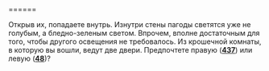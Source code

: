 ======

Открыв их, попадаете внутрь. Изнутри стены пагоды светятся уже не голубым, а бледно-зеленым светом. Впрочем, вполне достаточным для того, чтобы другого освещения не требовалось. Из крошечной комнаты, в которую вы вошли, ведут две двери. Предпочтете правую ([**437**](#n_437)) или левую ([**48**](#n_48))?

